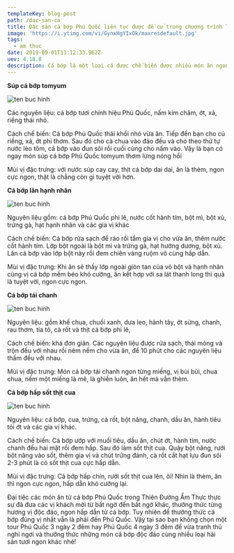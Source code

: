 ```yaml
---
templateKey: blog-post
path: /dac-san-ca
title: Đặc sản cá bớp Phú Quốc liên tục được đề cử trong chương trình Thiên Đường Ẩm Thực
image: 'https://i.ytimg.com/vi/GynxHgYIxOk/maxresdefault.jpg' 
tags:
  - am thuc
date: 2019-09-01T13:12:33.962Z
uev: 4.18.8
description: Cá bớp là một loại cá được chế biến được nhiều món ăn ngon hấp dẫn và mới đây đặc sản cá bớp Phú Quốc liên tục được đề cử trong chương trình Thiên Đường Ẩm Thực.
---
```


**Súp cá bớp tomyum**

![ten buc hinh](https://phuquocxanh.com/vi/wp-content/uploads/2017/10/sup-ca-bop-768x432.jpg "ten buc hinh")

Các nguyên liệu: cá bớp tươi chính hiệu Phú Quốc, nấm kim châm, ớt, xả, riềng thái nhỏ.

Cách chế biến: Cá bớp Phú Quốc thái khối nhỏ vừa ăn. Tiếp đến bạn cho củ riềng, xả, ớt phi thơm. Sau đó cho cà chua vào đảo đều và cho theo thứ tự nước lèo tôm, cá bớp vào đun sôi rồi cuối cùng cho nấm vào. Vậy là bạn có ngay món súp cá bớp Phú Quốc tomyum thơm lừng nóng hổi

Mùi vị đặc trưng: với nước súp cay cay, thịt cá bớp dai dai, ăn là thèm, ngon cực ngon, thật là chẳng còn gì tuyệt vời hơn.

**Cá bớp lăn hạnh nhân**

![ten buc hinh](https://phuquocxanh.com/vi/wp-content/uploads/2017/10/ca-bop-lan-hanh-nhan-768x432.jpg "ten buc hinh")

Nguyên liệu gồm: cá bớp Phú Quốc phi lê, nước cốt hành tím, bột mì, bột xù, trứng gà, hạt hạnh nhân và các gia vị khác

Cách chế biến: Cá bớp rửa sạch để ráo rồi tẩm gia vị cho vừa ăn, thêm nước cốt hành tím. Lớp bột ngoài là bột mì và trứng gà, hạt hướng dương, bột xù. Lăn cá bớp vào lớp bột này rồi đem chiên vàng ruộm vô cùng hấp dẫn.

Mùi vị đặc trưng: Khi ăn sẽ thấy lớp ngoài giòn tan của vỏ bột và hạnh nhân cùng vị cá bớp mềm béo khó cưỡng, ăn kết hợp với sa lát thanh long thì quả là tuyệt vời, ngon cực ngon.

**Cá bớp tái chanh**

![ten buc hinh](https://phuquocxanh.com/vi/wp-content/uploads/2017/10/ca-bop-tai-chanh-2jpg-768x432.jpg "ten buc hinh")

Nguyên liệu: gồm khế chua, chuối xanh, dưa leo, hành tây, ớt sừng, chanh, rau thơm, tía tô, cà rốt và thịt cá bớp phi lê,

Cách chế biến: khá đơn giản. Các nguyên liệu được rửa sạch, thái mỏng và trộn đều với nhau rồi nêm nếm cho vừa ăn, để 10 phút cho các nguyên liệu thấm đều với nhau.

Mùi vị đặc trưng: Món cá bớp tái chanh ngon từng miếng, vị bùi bùi, chua chua, nếm một miếng là mê, là ghiền luôn, ăn hết mà vẫn thèm.

**Cá bớp hấp sốt thịt cua**

![ten buc hinh](https://phuquocxanh.com/vi/wp-content/uploads/2017/10/ca-bop-sot-thit-chua-768x432.jpg "ten buc hinh")

Nguyên liệu: cá bớp, cua, trứng, cà rốt, bột năng, chanh, dầu ăn, hành tiêu tỏi ớt và các gia vị khác.

Cách chế biến: Cá bớp ướp với muối tiêu, dầu ăn, chút ớt, hành tím, nước chanh đều hai mặt rồi đem hấp. Sau đó làm sốt thịt cua. Quậy bột năng, rưới bột năng vào sốt, thêm gia vị và chút trứng đánh, cà rốt cắt hạt lựu đun sôi 2-3 phút là có sốt thịt cua cực hấp dẫn.

Mùi vị đặc trưng: Cá bớp hấp chín, rưới sốt thịt cua lên, ôi! Nhìn là thèm, ăn thì ngon cực ngon, hấp dẫn khó cưỡng lại.

Đại tiệc các món ăn từ cá bớp Phú Quốc trong Thiên Đường Ẩm Thực thực sự đã đưa các vị khách mời từ bất ngờ đến bất ngờ khác, thưởng thức từng hương vị độc đáo, ngon hấp dẫn từ cá bớp. Tuy nhiên để thưởng thức cá bớp đúng vị nhất vẫn là phải đến Phú Quốc. Vậy tại sao bạn không chọn một tour Phú Quốc 3 ngày 2 đêm hay Phú Quốc 4 ngày 3 đêm để vừa tranh thủ nghỉ ngơi và thưởng thức những món cá bớp độc đáo cùng nhiều loại hải sản tươi ngon khác nhé!
